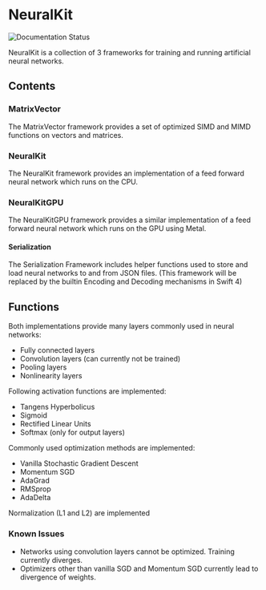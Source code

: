 # NeuralKit
<img src="https://raw.githubusercontent.com/palle-k/NeuralKit/master/Docs/badge.svg" alt="Documentation Status"/>

NeuralKit is a collection of 3 frameworks for training and running artificial neural networks.

## Contents

### MatrixVector
The MatrixVector framework provides a set of optimized SIMD and MIMD functions on vectors and matrices.

### NeuralKit
The NeuralKit framework provides an implementation of a feed forward neural network which runs on the CPU.

### NeuralKitGPU
The NeuralKitGPU framework provides a similar implementation of a feed forward neural network which runs on the GPU using Metal.

#### Serialization
The Serialization Framework includes helper functions used to store and load neural networks to and from JSON files.
(This framework will be replaced by the builtin Encoding and Decoding mechanisms in Swift 4)

## Functions

Both implementations provide many layers commonly used in neural networks:

- Fully connected layers
- Convolution layers (can currently not be trained)
- Pooling layers
- Nonlinearity layers

Following activation functions are implemented:

- Tangens Hyperbolicus
- Sigmoid
- Rectified Linear Units
- Softmax (only for output layers)

Commonly used optimization methods are implemented:

- Vanilla Stochastic Gradient Descent
- Momentum SGD
- AdaGrad
- RMSprop
- AdaDelta

Normalization (L1 and L2) are implemented

### Known Issues

- Networks using convolution layers cannot be optimized. Training currently diverges.
- Optimizers other than vanilla SGD and Momentum SGD currently lead to divergence of weights.
